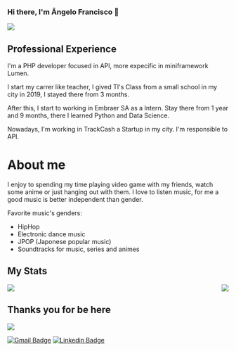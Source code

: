 ### Hi there, I'm Ângelo Francisco 👋

<img src="https://c.tenor.com/FvthnLepGgAAAAAM/hi-hello.gif">

## Professional Experience

I'm a PHP developer focused in API, more expecific in miniframework Lumen.

I start my carrer like teacher, I gived TI's Class from a small school in my city in 2019, I stayed there from 3 months.

After this, I start to working in Embraer SA as a Intern. Stay there from 1 year and 9 months, there I learned Python and Data Science.

Nowadays, I'm working in TrackCash a Startup in my city. I'm responsible to API.

# About me

 I enjoy to spending my time playing video game with my friends, watch some anime or just hanging out with them. I love to listen music, for me a good music is better independent than gender.
  
 Favorite music's genders:
- HipHop
- Electronic dance music
- JPOP (Japonese popular music)
- Soundtracks for music, series and animes

## My Stats

<img src="https://github-readme-stats.vercel.app/api/top-langs/?username=AngeloFranciscoSA&langs_count=5&theme=omni"> <img align="right" src="https://github-readme-stats.vercel.app/api?username=AngeloFranciscoSA&show_icons=true&theme=omni">

## Thanks you for be here
<img src="https://thumbs.gfycat.com/DistantUnhappyCowrie-max-1mb.gif">


[![Gmail Badge](https://img.shields.io/badge/-Gmail-c14438?style=flat-square&logo=Gmail&logoColor=white&link=mailto:angelo.infinity002@gmail.com)](mailto:angelo.infinity002@gmail.com)
[![Linkedin Badge](https://img.shields.io/badge/-LinkedIn-blue?style=flat-square&logo=Linkedin&logoColor=white&link=https://www.linkedin.com/in/angelofransicosa/)](https://www.linkedin.com/in/angelofransicosa/)
